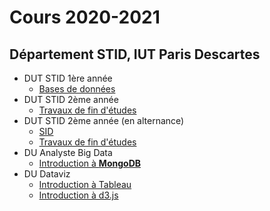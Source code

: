 # Cours 2020-2021

## Département STID, IUT Paris Descartes

- DUT STID 1ère année
    - [Bases de données](stid-1a--bd)
- DUT STID 2ème année
    - [Travaux de fin d'études](stid-2afi--tfe)
- DUT STID 2ème année (en alternance)
    - [SID](stid-2afa--sid/)
    - [Travaux de fin d'études](stid-2afa--tfe)
- DU Analyste Big Data
    - [Introduction à **MongoDB**](du-abd)
- DU Dataviz
    - [Introduction à Tableau](du-dataviz/tableau)
    - [Introduction à d3.js](du-dataviz/d3js)    

<!-- mlkhsfg

## Département Informatique, IUT Paris Descartes

- LP IoT
    - [Analyse Statistique des Données](lp-iot--python-ds)

-->
